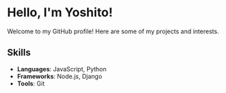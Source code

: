 # Hello, I'm Yoshito!

Welcome to my GitHub profile! Here are some of my projects and interests.

## Skills

- **Languages**: JavaScript, Python
- **Frameworks**: Node.js, Django
- **Tools**: Git
